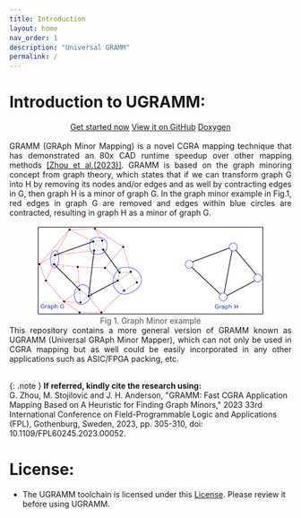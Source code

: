 ```yaml
---
title: Introduction
layout: home
nav_order: 1
description: "Universal GRAMM"
permalink: /
---
```


# Introduction to UGRAMM:

<div style="text-align: center;">
  <a href="/getting-started" class="btn btn-primary fs-5 mb-4 mb-md-0 mr-2">Get started now</a>
  <a href="https://github.com/UniversalGRAMM/UGRAMM" class="btn btn-primary fs-5 mb-4 mb-md-0 mr-2">View it on GitHub</a>
  <a href="/doxygen/" class="btn btn-primary fs-5 mb-4 mb-md-0 mr-2">Doxygen</a>
</div> 


<div style="text-align: justify;">
<br> GRAMM (GRAph Minor Mapping) is a novel CGRA mapping technique that has demonstrated an 80x CAD runtime speedup over other mapping methods <a href="https://ieeexplore.ieee.org/document/10296406">[Zhou et al.(2023)]</a>. GRAMM is based on the graph minoring concept from graph theory, which states that if we can transform graph G into H by removing its nodes and/or edges and as well by contracting edges in G, then graph H is a minor of graph G. In the graph minor example in Fig.1, red edges in graph G are removed and edges within blue circles are contracted, resulting in graph H as a minor of graph G. <br> <br>
</div>

<div style="text-align: center;">
    <img src="assets/minor_example.png" alt="Fig 1. Graph Minor example" style="border: 1px solid black; width: 400px;">
    <figcaption style="font-size: 14px; color: #555;">Fig 1. Graph Minor example</figcaption>
</div>

<div style="text-align: justify;">
This repository contains a more general version of GRAMM known as UGRAMM (Universal GRAph Minor Mapper), which can not only be used in CGRA mapping but as well could be easily incorporated in any other applications such as ASIC/FPGA packing, etc. <br> <br>
</div>

{: .note }
<b> If referred, kindly cite the research using: </b> <br>
G. Zhou, M. Stojilović and J. H. Anderson, "GRAMM: Fast CGRA Application Mapping Based on A Heuristic for Finding Graph Minors," 2023 33rd International Conference on Field-Programmable Logic and Applications (FPL), Gothenburg, Sweden, 2023, pp. 305-310, doi: 10.1109/FPL60245.2023.00052.

# License:

- The UGRAMM toolchain is licensed under this [License](https://github.com/UniversalGRAMM/UGRAMM/blob/master/LICENSE). Please review it before using UGRAMM.


[Jekyll]: https://jekyllrb.com
[Markdown]: https://daringfireball.net/projects/markdown/
[Liquid]: https://github.com/Shopify/liquid/wiki
[Front matter]: https://jekyllrb.com/docs/front-matter/
[Jekyll configuration]: https://jekyllrb.com/docs/configuration/
[ugramm repo]: https://github.com/UniversalGRAMM/UGRAMM
